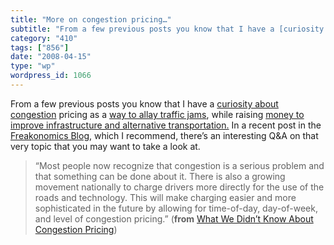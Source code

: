 ```yaml
---
title: "More on congestion pricing…"
subtitle: "From a few previous posts you know that I have a [curiosity about congestion](/2008/03/26/how-gps-de..."
category: "410"
tags: ["856"]
date: "2008-04-15"
type: "wp"
wordpress_id: 1066
---
```

From a few previous posts you know that I have a [curiosity about congestion](/2008/03/26/how-gps-devices-are-being-used-to-detect-and-avoid-traffic/avoid-traffic/) pricing as a [way to allay traffic jams](http://http//www.salas.com/2008/03/22/what-does-urban-congestion-have-to-do-with-mesh-networks/), while raising [money to improve infrastructure and alternative transportation.](/2008/03/18/casinos-in-mass-please-no/)
In a recent post in the [Freakonomics Blog](http://http//freakonomics.blogs.nytimes.com/), which I recommend, there’s an interesting Q&A on that very topic that you may want to take a look at.

> “Most people now recognize that congestion is a serious problem and that something can be done about it. There is also a growing movement nationally to charge drivers more directly for the use of the roads and technology. This will make charging easier and more sophisticated in the future by allowing for time-of-day, day-of-week, and level of congestion pricing.” (**from** [What We Didn’t Know About Congestion Pricing](http://http//freakonomics.blogs.nytimes.com/2008/04/14/what-didnt-we-know-about-congestion-pricing/))